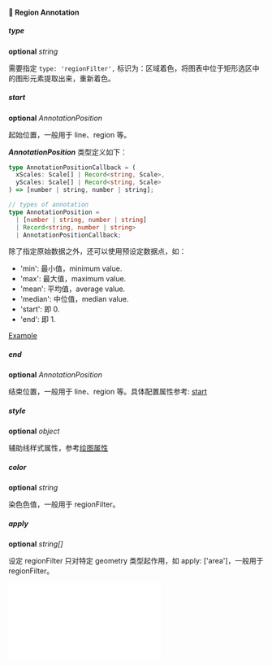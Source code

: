 #### 💠 Region Annotation

##### type

<description>**optional** _string_</description>

需要指定 `type: 'regionFilter',` 标识为：区域着色，将图表中位于矩形选区中的图形元素提取出来，重新着色。

##### start

<description>**optional** _AnnotationPosition_ </description>

起始位置，一般用于 line、region 等。

**_AnnotationPosition_** 类型定义如下：

```ts
type AnnotationPositionCallback = (
  xScales: Scale[] | Record<string, Scale>,
  yScales: Scale[] | Record<string, Scale>
) => [number | string, number | string];

// types of annotation
type AnnotationPosition =
  | [number | string, number | string]
  | Record<string, number | string>
  | AnnotationPositionCallback;
```

除了指定原始数据之外，还可以使用预设定数据点，如：

- 'min': 最小值，minimum value.
- 'max': 最大值，maximum value.
- 'mean': 平均值，average value.
- 'median': 中位值，median value.
- 'start': 即 0.
- 'end': 即 1.

[Example](/zh/examples/component/annotation#line-annotation-position)

##### end

<description>**optional** _AnnotationPosition_ </description>

结束位置，一般用于 line、region 等。具体配置属性参考: [start](#start)

##### style

<description>**optional** _object_ </description>

辅助线样式属性，参考[绘图属性](/zh/docs/api/graphic-style)

##### color

<description>**optional** _string_ </description>

染色色值，一般用于 regionFilter。

##### apply

<description>**optional** _string[]_ </description>

设定 regionFilter 只对特定 geometry 类型起作用，如 apply: ['area']，一般用于 regionFilter。

<embed src="@/docs/common/annotations/base-annotation.zh.md"></embed>
